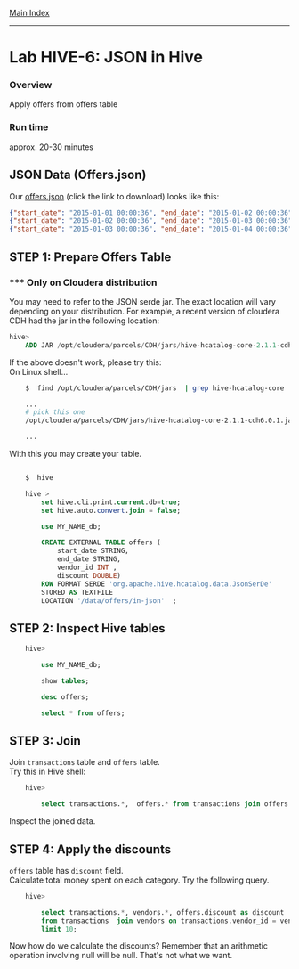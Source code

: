 <link rel='stylesheet' href='../assets/css/main.css'/>

[Main Index](../../README.md)

-----

# Lab HIVE-6: JSON in Hive

### Overview
Apply offers from offers table


### Run time
approx. 20-30 minutes

## JSON Data (Offers.json)
Our [offers.json](/data/cc-data/offers.json) (click the link to download)
looks like this:

```json
{"start_date": "2015-01-01 00:00:36", "end_date": "2015-01-02 00:00:36", "discount": 0.10, "vendor_id": 5}
{"start_date": "2015-01-02 00:00:36", "end_date": "2015-01-03 00:00:36", "discount": 0.05, "vendor_id": 1}
{"start_date": "2015-01-03 00:00:36", "end_date": "2015-01-04 00:00:36", "discount": 0.20, "vendor_id": 2}
```

## STEP 1:  Prepare Offers Table

### *** Only on Cloudera distribution
You may need to refer to the JSON serde jar. The exact location will vary depending on your distribution.
For example, a recent version of cloudera CDH had the jar in the following location:

```sql
hive>
    ADD JAR /opt/cloudera/parcels/CDH/jars/hive-hcatalog-core-2.1.1-cdh6.3.0.jar
```

If the above doesn't work, please try this:  
On Linux shell...
```bash
    $  find /opt/cloudera/parcels/CDH/jars  | grep hive-hcatalog-core

    ...
    # pick this one  
    /opt/cloudera/parcels/CDH/jars/hive-hcatalog-core-2.1.1-cdh6.0.1.jar

    ...

```

With this you may create your table.

```sql

    $  hive

    hive >
        set hive.cli.print.current.db=true;
        set hive.auto.convert.join = false;

        use MY_NAME_db;

        CREATE EXTERNAL TABLE offers (
            start_date STRING,
            end_date STRING,
            vendor_id INT ,
            discount DOUBLE)
        ROW FORMAT SERDE 'org.apache.hive.hcatalog.data.JsonSerDe'
        STORED AS TEXTFILE
        LOCATION '/data/offers/in-json'  ;
```

## STEP 2:  Inspect Hive tables

```sql
    hive>

        use MY_NAME_db;

        show tables;

        desc offers;

        select * from offers;
```

## STEP 3:  Join
Join `transactions` table and `offers` table.  
Try this in Hive shell:

```sql
    hive>

        select transactions.*,  offers.* from transactions join offers on (transactions.vendor_id = offers.vendor_id) limit 10;
```

Inspect the joined data.

## STEP 4:  Apply the discounts
`offers` table has `discount` field.  
Calculate total money spent on each category.  Try the following query.

```sql
    hive>

        select transactions.*, vendors.*, offers.discount as discount
        from transactions  join vendors on transactions.vendor_id = vendors.id left outer join offers on offers.vendor_id = vendors.id
        limit 10;
```

Now how do we calculate the discounts?  Remember that an arithmetic operation involving null will be null.  That's not what we want.  
